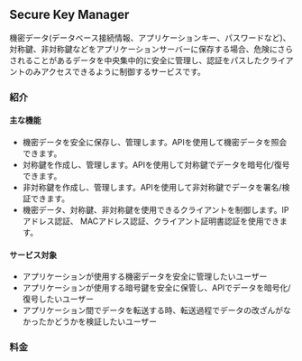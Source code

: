 ## Secure Key Manager
機密データ(データベース接続情報、アプリケーションキー、パスワードなど)、対称鍵、非対称鍵などをアプリケーションサーバーに保存する場合、危険にさらされることがあるデータを中央集中的に安全に管理し、認証をパスしたクライアントのみアクセスできるように制御するサービスです。

### 紹介

#### 主な機能
* 機密データを安全に保存し、管理します。APIを使用して機密データを照会できます。
* 対称鍵を作成し、管理します。APIを使用して対称鍵でデータを暗号化/復号できます。
* 非対称鍵を作成し、管理します。APIを使用して非対称鍵でデータを署名/検証できます。
* 機密データ、対称鍵、非対称鍵を使用できるクライアントを制御します。IPアドレス認証、 MACアドレス認証、クライアント証明書認証を使用できます。

#### サービス対象
* アプリケーションが使用する機密データを安全に管理したいユーザー
* アプリケーションが使用する暗号鍵を安全に保管し、APIでデータを暗号化/復号したいユーザー
* アプリケーション間でデータを転送する時、転送過程でデータの改ざんがなかったかどうかを検証したいユーザー

### 料金
